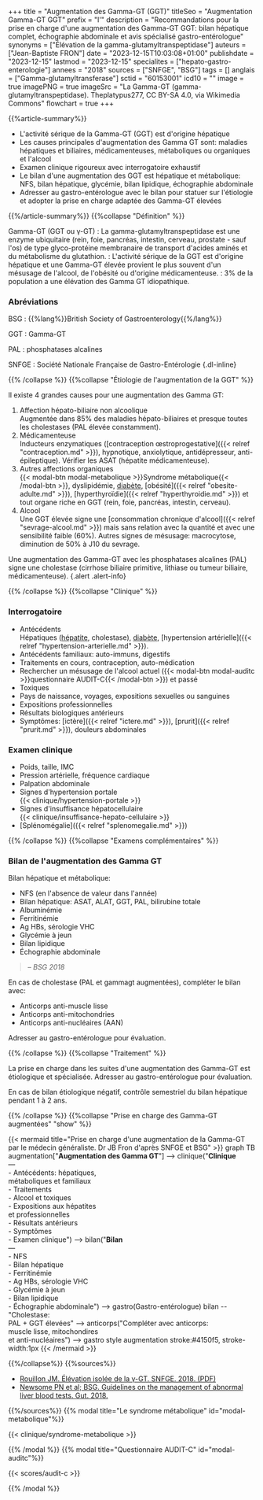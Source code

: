 +++
title = "Augmentation des Gamma-GT (GGT)"
titleSeo = "Augmentation Gamma-GT GGT"
prefix = "l'"
description = "Recommandations pour la prise en charge d'une augmentation des Gamma-GT GGT: bilan hépatique complet, échographie abdominale et avis spécialisé gastro-entérologue"
synonyms = ["Élévation de la gamma-glutamyltranspeptidase"]
auteurs = ["Jean-Baptiste FRON"]
date = "2023-12-15T10:03:08+01:00"
publishdate = "2023-12-15"
lastmod = "2023-12-15"
specialites = ["hepato-gastro-enterologie"]
annees = "2018"
sources = ["SNFGE", "BSG"]
tags = []
anglais = ["Gamma-glutamyltransferase"]
sctid = "60153001"
icd10 = ""
image = true
imagePNG = true
imageSrc = "La Gamma-GT (gamma-glutamyltranspeptidase). Theplatypus277, CC BY-SA 4.0, via Wikimedia Commons"
flowchart = true
+++

{{%article-summary%}}

- L'activité sérique de la Gamma-GT (GGT) est d'origine hépatique
- Les causes principales d'augmentation des Gamma GT sont: maladies hépatiques et biliaires, médicamenteuses, métaboliques ou organiques et l'alcool
- Examen clinique rigoureux avec interrogatoire exhaustif
- Le bilan d'une augmentation des GGT est hépatique et métabolique: NFS, bilan hépatique, glycémie, bilan lipidique, échographie abdominale
- Adresser au gastro-entérologue avec le bilan pour statuer sur l'étiologie et adopter la prise en charge adaptée des Gamma-GT élevées

{{%/article-summary%}}
{{%collapse "Définition" %}}

Gamma-GT (GGT ou γ-GT)
: La gamma-glutamyltranspeptidase est une enzyme ubiquitaire (rein, foie, pancréas, intestin, cerveau, prostate - sauf l'os) de type glyco-protéine membranaire de transport d'acides aminés et du métabolisme du glutathion.
: L'activité sérique de la GGT est d'origine hépatique et une Gamma-GT élevée provient le plus souvent d'un mésusage de l'alcool, de l'obésité ou d'origine médicamenteuse.
: 3% de la population a une élévation des Gamma GT idiopathique.

### Abréviations

BSG
: {{%lang%}}British Society of Gastroenterology{{%/lang%}}

GGT
: Gamma-GT

PAL
: phosphatases alcalines

SNFGE
: Société Nationale Française de Gastro-Entérologie
{.dl-inline}

{{% /collapse %}}
{{%collapse "Étiologie de l'augmentation de la GGT" %}}

Il existe 4 grandes causes pour une augmentation des Gamma GT:

1. Affection hépato-biliaire non alcoolique  
  Augmentée dans 85% des maladies hépato-biliaires et presque toutes les cholestases (PAL élevée constamment).
2. Médicamenteuse  
  Inducteurs enzymatiques ([contraception œstroprogestative]({{< relref "contraception.md" >}}), hypnotique, anxiolytique, antidépresseur, anti-épileptique). Vérifier les ASAT (hépatite médicamenteuse).
3. Autres affections organiques  
  {{< modal-btn modal-metabolique >}}Syndrome métabolique{{< /modal-btn >}}, dyslipidémie, [diabète](/tags/diabete/), [obésité]({{< relref "obesite-adulte.md" >}}), [hyperthyroïdie]({{< relref "hyperthyroidie.md" >}}) et tout organe riche en GGT (rein, foie, pancréas, intestin, cerveau).
4. Alcool  
  Une GGT élevée signe une [consommation chronique d'alcool]({{< relref "sevrage-alcool.md" >}}) mais sans relation avec la quantité et avec une sensibilité faible (60%). Autres signes de mésusage: macrocytose, diminution de 50% à J10 du sevrage.

Une augmentation des Gamma-GT avec les phosphatases alcalines (PAL) signe une cholestase (cirrhose biliaire primitive, lithiase ou tumeur biliaire, médicamenteuse).
{.alert .alert-info}

{{% /collapse %}}
{{%collapse "Clinique" %}}

### Interrogatoire

- Antécédents  
  Hépatiques ([hépatite](/tags/hepatite/), cholestase), [diabète](/tags/diabete/), [hypertension artérielle]({{< relref "hypertension-arterielle.md" >}}).
- Antécédents familiaux: auto-immuns, digestifs
- Traitements en cours, contraception, auto-médication
- Rechercher un mésusage de l'alcool actuel ({{< modal-btn modal-auditc >}}questionnaire AUDIT-C{{< /modal-btn >}}) et passé
- Toxiques
- Pays de naissance, voyages, expositions sexuelles ou sanguines
- Expositions professionnelles
- Résultats biologiques antérieurs
- Symptômes: [ictère]({{< relref "ictere.md" >}}), [prurit]({{< relref "prurit.md" >}}), douleurs abdominales

### Examen clinique

- Poids, taille, IMC
- Pression artérielle, fréquence cardiaque
- Palpation abdominale
- Signes d'hypertension portale  
  {{< clinique/hypertension-portale >}}
- Signes d'insuffisance hépatocellulaire  
  {{< clinique/insuffisance-hepato-cellulaire >}}
- [Splénomégalie]({{< relref "splenomegalie.md" >}})
  
{{% /collapse %}}
{{%collapse "Examens complémentaires" %}}

### Bilan de l'augmentation des Gamma GT

Bilan hépatique et métabolique:

- NFS (en l'absence de valeur dans l'année)
- Bilan hépatique: ASAT, ALAT, GGT, PAL, bilirubine totale
- Albuminémie
- Ferritinémie
- Ag HBs, sérologie VHC
- Glycémie à jeun
- Bilan lipidique
- Échographie abdominale

> – *BSG 2018*

En cas de cholestase (PAL et gammagt augmentées), compléter le bilan avec:

- Anticorps anti-muscle lisse
- Anticorps anti-mitochondries
- Anticorps anti-nucléaires (AAN)

Adresser au gastro-entérologue pour évaluation.

{{% /collapse %}}
{{%collapse "Traitement" %}}

La prise en charge dans les suites d'une augmentation des Gamma-GT est étiologique et spécialisée. Adresser au gastro-entérologue pour évaluation.

En cas de bilan étiologique négatif, contrôle semestriel du bilan hépatique pendant 1 à 2 ans.

{{% /collapse %}}
{{%collapse "Prise en charge des Gamma-GT augmentées" "show" %}}

{{< mermaid title="Prise en charge d'une augmentation de la Gamma-GT par le médecin généraliste. Dr JB Fron d'après SNFGE et BSG" >}}
graph TB
  augmentation["<b>Augmentation des Gamma GT</b>"] --> clinique("<b>Clinique</b><br>—<br>- Antécédents: hépatiques,<br>métaboliques et familiaux<br>- Traitements<br>- Alcool et toxiques<br>- Expositions aux hépatites<br>et professionnelles<br>- Résultats antérieurs<br>- Symptômes<br>- Examen clinique") --> bilan("<b>Bilan</b><br>—<br>- NFS<br>- Bilan hépatique<br>- Ferritinémie<br>- Ag HBs, sérologie VHC<br>- Glycémie à jeun<br>- Bilan lipidique<br>- Échographie abdominale") --> gastro(Gastro-entérologue)
  bilan -- "Cholestase:<br>PAL + GGT élevées" --> anticorps("Compléter avec anticorps:<br>muscle lisse, mitochondires<br>et anti-nucléaires") --> gastro
  style augmentation stroke:#4150f5, stroke-width:1px
{{< /mermaid >}}

{{%/collapse%}}
{{%sources%}}

- [Rouillon JM. Élévation isolée de la γ-GT. SNFGE. 2018. (PDF)](https://www.snfge.org/sites/www.snfge.org/files/recommandations/elevation_isolee_0.pdf)
- [Newsome PN et al; BSG. Guidelines on the management of abnormal liver blood tests. Gut. 2018.](https://www.ncbi.nlm.nih.gov/pmc/articles/PMC5754852/)

{{%/sources%}}
{{% modal title="Le syndrome métabolique" id="modal-metabolique"%}}

{{< clinique/syndrome-metabolique >}}

{{% /modal %}}
{{% modal title="Questionnaire AUDIT-C" id="modal-auditc"%}}

{{< scores/audit-c >}}

{{% /modal %}}
